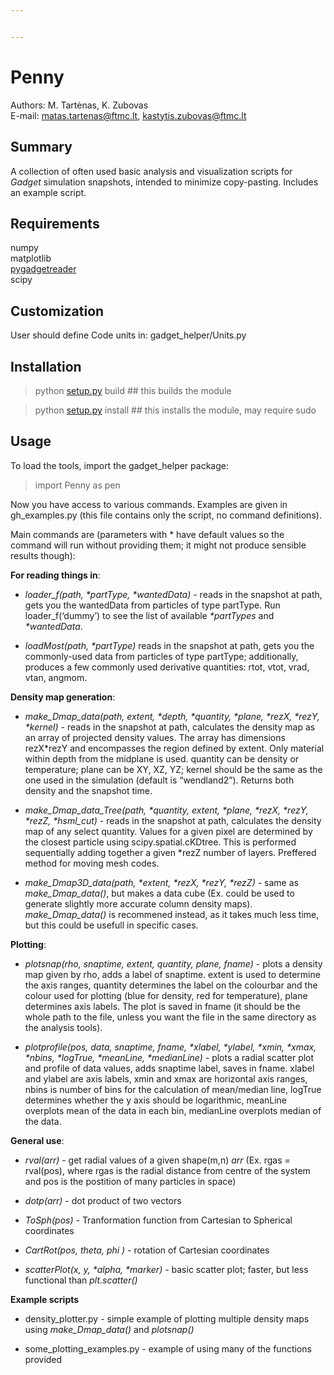 ```yaml
---


---
```


<h1 id="penny">Penny</h1>
<p>Authors: M. Tartėnas, K. Zubovas<br>
E-mail: <a href="mailto:matas.tartenas@ftmc.lt">matas.tartenas@ftmc.lt</a>, <a href="mailto:kastytis.zubovas@ftmc.lt">kastytis.zubovas@ftmc.lt</a></p>
<h2 id="summary">Summary</h2>
<p>A collection of often used basic analysis and visualization scripts for <em>Gadget</em> simulation snapshots, intended to minimize copy-pasting. Includes an example script.</p>
<h2 id="requirements">Requirements</h2>
<p>numpy<br>
matplotlib<br>
<a href="https://github.com/jveitchmichaelis/pygadgetreader">pygadgetreader</a><br>
scipy</p>
<h2 id="customization">Customization</h2>
<p>User should define Code units in: gadget_helper/Units.py</p>
<h2 id="installation">Installation</h2>
<blockquote>
<p>python <a href="http://setup.py">setup.py</a> build     ## this builds the module</p>
</blockquote>
<blockquote>
<p>python <a href="http://setup.py">setup.py</a> install   ## this installs the module, may require sudo</p>
</blockquote>
<h2 id="usage">Usage</h2>
<p>To load the tools, import the gadget_helper package:</p>
<blockquote>
<p>import Penny as pen</p>
</blockquote>
<p>Now you have access to various commands. Examples are given in gh_examples.py (this file contains only the script, no command definitions).</p>
<p>Main commands are (parameters with * have default values so the command will run without providing them; it might not produce sensible results though):</p>
<p><strong>For reading things in</strong>:</p>
<ul>
<li>
<p><em>loader_f(path, *partType, *wantedData)</em> - reads in the snapshot at path, gets you the wantedData from particles of type partType. Run loader_f(‘dummy’) to see the list of available <em>*partTypes</em>  and  <em>*wantedData</em>.</p>
</li>
<li>
<p><em>loadMost(path, *partType)</em> reads in the snapshot at path, gets you the commonly-used data from particles of type partType; additionally, produces a few commonly used derivative quantities: rtot, vtot, vrad, vtan, angmom.</p>
</li>
</ul>
<p><strong>Density map generation</strong>:</p>
<ul>
<li>
<p><em>make_Dmap_data(path, extent, *depth, *quantity, *plane, *rezX, *rezY, *kernel)</em> - reads in the snapshot at path, calculates the density map as an array of projected density values. The array has dimensions rezX*rezY and encompasses the region defined by extent. Only material within depth from the midplane is used. quantity can be density or temperature; plane can be XY, XZ, YZ; kernel should be the same as the one used in the simulation (default is “wendland2”). Returns both density and the snapshot time.</p>
</li>
<li>
<p><em>make_Dmap_data_Tree(path, *quantity, extent, *plane, *rezX, *rezY, *rezZ, *hsml_cut)</em> -  reads in the snapshot at path, calculates the density map of any select quantity. Values for a given pixel are determined by the closest particle using scipy.spatial.cKDtree. This is performed sequentially adding together a given *rezZ number of layers. Preffered method for moving mesh codes.</p>
</li>
<li>
<p><em>make_Dmap3D_data(path, *extent, *rezX, *rezY, *rezZ)</em> - same as <em>make_Dmap_data()</em>, but makes a data cube (Ex. could be used to generate slightly more accurate column density maps). <em>make_Dmap_data()</em> is recommened instead, as it takes much less time, but this could be usefull in specific cases.</p>
</li>
</ul>
<p><strong>Plotting</strong>:</p>
<ul>
<li>
<p><em>plotsnap(rho, snaptime, extent, quantity, plane, fname)</em> - plots a density map given by rho, adds a label of snaptime. extent is used to determine the axis ranges, quantity determines the label on the colourbar and the colour used for plotting (blue for density, red for temperature), plane determines axis labels. The plot is saved in fname (it should be the whole path to the file, unless you want the file in the same directory as the analysis tools).</p>
</li>
<li>
<p><em>plotprofile(pos, data, snaptime, fname, *xlabel, *ylabel, *xmin, *xmax, *nbins, *logTrue, *meanLine, *medianLine)</em> - plots a radial scatter plot and profile of data values, adds snaptime label, saves in fname. xlabel and ylabel are axis labels, xmin and xmax are horizontal axis ranges, nbins is number of bins for the calculation of mean/median line, logTrue determines whether the y axis should be logarithmic, meanLine overplots mean of the data in each bin, medianLine overplots median of the data.</p>
</li>
</ul>
<p><strong>General use</strong>:</p>
<ul>
<li>
<p><em>rval(arr)</em> - get radial values of a given shape(m,n) <em>arr</em> (Ex. rgas = rval(pos), where rgas is the radial distance from centre of the system and pos is the postition of many particles in space)</p>
</li>
<li>
<p><em>dotp(arr)</em> - dot product of two vectors</p>
</li>
<li>
<p><em>ToSph(pos)</em> - Tranformation function from Cartesian to Spherical coordinates</p>
</li>
<li>
<p><em>CartRot(pos, theta, phi )</em> - rotation of Cartesian coordinates</p>
</li>
<li>
<p><em>scatterPlot(x, y, *alpha, *marker)</em> - basic scatter plot; faster, but less functional than <em>plt.scatter()</em></p>
</li>
</ul>
<p><strong>Example scripts</strong></p>
<ul>
<li>
<p>density_plotter.py - simple example of plotting multiple density maps using <em>make_Dmap_data()</em> and <em>plotsnap()</em></p>
</li>
<li>
<p>some_plotting_examples.py - example of using many of the functions provided</p>
</li>
</ul>

